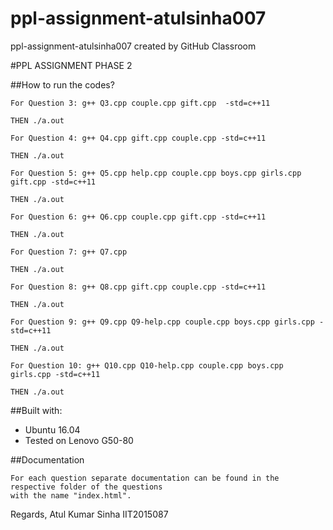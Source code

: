 # ppl-assignment-atulsinha007
ppl-assignment-atulsinha007 created by GitHub Classroom


#PPL ASSIGNMENT PHASE 2

##How to run the codes?

```
For Question 3: g++ Q3.cpp couple.cpp gift.cpp  -std=c++11

THEN ./a.out
```
```
For Question 4: g++ Q4.cpp gift.cpp couple.cpp -std=c++11

THEN ./a.out
```
```
For Question 5: g++ Q5.cpp help.cpp couple.cpp boys.cpp girls.cpp gift.cpp -std=c++11

THEN ./a.out
```
```
For Question 6: g++ Q6.cpp couple.cpp gift.cpp -std=c++11

THEN ./a.out
```
```
For Question 7: g++ Q7.cpp

THEN ./a.out
```
```
For Question 8: g++ Q8.cpp gift.cpp couple.cpp -std=c++11

THEN ./a.out
```
```
For Question 9: g++ Q9.cpp Q9-help.cpp couple.cpp boys.cpp girls.cpp -std=c++11

THEN ./a.out
```
```
For Question 10: g++ Q10.cpp Q10-help.cpp couple.cpp boys.cpp girls.cpp -std=c++11

THEN ./a.out
```

##Built with: 
* Ubuntu 16.04
* Tested on Lenovo G50-80


##Documentation
```
For each question separate documentation can be found in the respective folder of the questions 
with the name "index.html".
```

Regards,
Atul Kumar Sinha
IIT2015087
